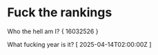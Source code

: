 # Fuck the rankings

Who the hell am I?
{ 16032526 }

What fucking year is it?
[ 2025-04-14T02:00:00Z ]
